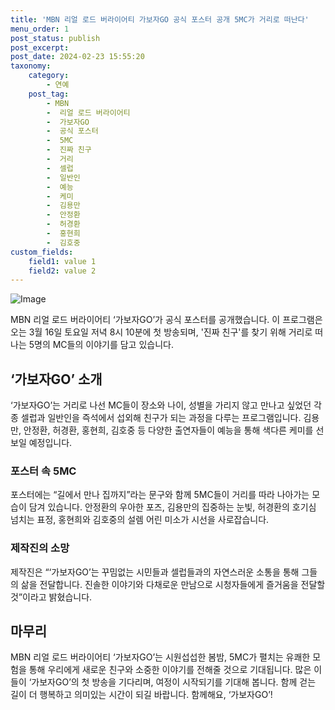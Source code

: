 ```yaml
---
title: 'MBN 리얼 로드 버라이어티 가보자GO 공식 포스터 공개 5MC가 거리로 떠난다'
menu_order: 1
post_status: publish
post_excerpt: 
post_date: 2024-02-23 15:55:20
taxonomy:
    category:
        - 연예
    post_tag:
        - MBN
        -  리얼 로드 버라이어티
        -  가보자GO
        -  공식 포스터
        -  5MC
        -  진짜 친구
        -  거리
        -  셀럽
        -  일반인
        -  예능
        -  케미
        -  김용만
        -  안정환
        -  허경환
        -  홍현희
        -  김호중
custom_fields:
    field1: value 1
    field2: value 2
---
```


![Image](https://mimgnews.pstatic.net/image/109/2024/02/22/0005022505_001_20240222182205309.jpg?type=w540)

MBN 리얼 로드 버라이어티 ‘가보자GO’가 공식 포스터를 공개했습니다. 이 프로그램은 오는 3월 16일 토요일 저녁 8시 10분에 첫 방송되며, '진짜 친구'를 찾기 위해 거리로 떠나는 5명의 MC들의 이야기를 담고 있습니다.
## ‘가보자GO’ 소개
‘가보자GO’는 거리로 나선 MC들이 장소와 나이, 성별을 가리지 않고 만나고 싶었던 각종 셀럽과 일반인을 즉석에서 섭외해 친구가 되는 과정을 다루는 프로그램입니다. 김용만, 안정환, 허경환, 홍현희, 김호중 등 다양한 출연자들이 예능을 통해 색다른 케미를 선보일 예정입니다.
### 포스터 속 5MC
포스터에는 “길에서 만나 집까지”라는 문구와 함께 5MC들이 거리를 따라 나아가는 모습이 담겨 있습니다. 안정환의 우아한 포즈, 김용만의 집중하는 눈빛, 허경환의 호기심 넘치는 표정, 홍현희와 김호중의 설렘 어린 미소가 시선을 사로잡습니다.
### 제작진의 소망
제작진은 “‘가보자GO’는 꾸밈없는 시민들과 셀럽들과의 자연스러운 소통을 통해 그들의 삶을 전달합니다. 진솔한 이야기와 다채로운 만남으로 시청자들에게 즐거움을 전달할 것”이라고 밝혔습니다.
## 마무리
MBN 리얼 로드 버라이어티 ‘가보자GO’는 시원섭섭한 봄밤, 5MC가 펼치는 유쾌한 모험을 통해 우리에게 새로운 친구와 소중한 이야기를 전해줄 것으로 기대됩니다. 많은 이들이 ‘가보자GO’의 첫 방송을 기다리며, 여정이 시작되기를 기대해 봅니다. 함께 걷는 길이 더 행복하고 의미있는 시간이 되길 바랍니다. 함께해요, ‘가보자GO’!
